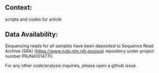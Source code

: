 #

## Context:
scripts and codes for article

## Data Availability:
Sequencing reads for all samples have been deposited to Sequence Read Archive (SRA) (https://www.ncbi.nlm.nih.gov/sra) repository under project number PRJNA1014770.

For any other code/analysis inquiries, please open a github issue.
